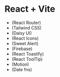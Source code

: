 # React + Vite

- (React Router)
- (Tailwind CSS)
- (Daisy UI)
- (React Icons)
- (Sweet Alert)
- (Firebase)
- (React Toastify)
- (React ToolTip)
- (Motion)
- (Date fns)